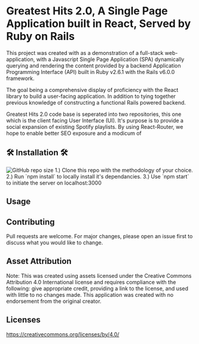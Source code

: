 # Greatest Hits 2.0, A Single Page Application built in React, Served by Ruby on Rails

This project was created with as a demonstration of a full-stack web-application, with a Javascript Single Page Application (SPA) dynamically querying and rendering the content provided by a backend Application Programming Interface (API) built in Ruby v2.6.1 with the Rails v6.0.0 framework. 

The goal being a comprehensive display of proficiency with the React library to build a user-facing application. In addition to tying together previous knowledge of constructing a functional Rails powered backend.

Greatest Hits 2.0 code base is seperated into two repositories, this one which is the client facing User Interface (UI). It's purpose is to provide a social expansion of existing Spotify playlists. By using React-Router, we hope to enable better SEO exposure and a modicum of 
## 🛠️ Installation 🛠️
<img alt="GitHub repo size" src="https://img.shields.io/github/repo-size/baldo-vela/project5">
1.) Clone this repo with the methodology of your choice.
2.) Run `npm install` to locally install it's dependancies.
3.) Use `npm start` to initiate the server on localhost:3000

## Usage


## Contributing
Pull requests are welcome. For major changes, please open an issue first to discuss what you would like to change.

## Asset Attribution
Note: This was created using assets licensed under the Creative Commons Attribution 4.0 International license and requires compliance with the following: give appropriate credit, providing a link to the license, and used with little to no changes made. This application was created with no endorsement from the original creator.

## Licenses
https://creativecommons.org/licenses/by/4.0/